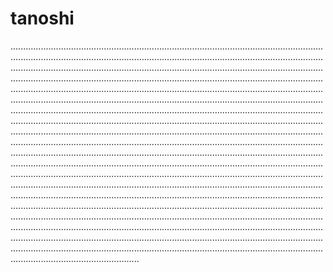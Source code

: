 # tanoshi
...................................................................................................................................................................................................................................................................................................................................................................................................................................................................................................................................................................................................................................................................................................................................................................................................................................................................................................................................................................................................................................................................................................................................................................................................................................................................................................................................................................................................................................................................................................................................................................................................................................................................................................................................................................................................................................................................................................................................................................................................................................................................................................................................................................................................................................................................................................................................................................................................................................................................................................................................................................................................................................